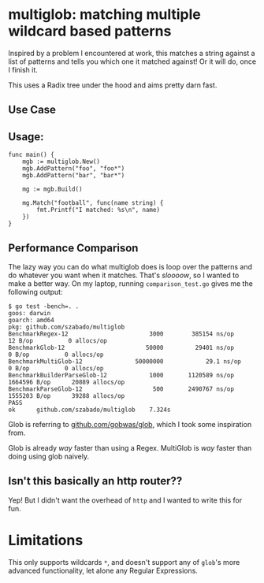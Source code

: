 # multiglob: matching multiple wildcard based patterns 

Inspired by a problem I encountered at work, this matches a string against a list of patterns and tells you which one it
matched against! Or it will do, once I finish it.

This uses a Radix tree under the hood and aims pretty darn fast.

## Use Case


## Usage:

```
func main() {
    mgb := multiglob.New()
    mgb.AddPattern("foo", "foo*")
    mgb.AddPattern("bar", "bar*")

    mg := mgb.Build()

    mg.Match("football", func(name string) {
        fmt.Printf("I matched: %s\n", name)
    })
}
```

## Performance Comparison

The lazy way you can do what multiglob does is loop over the patterns and do whatever 
you want when it matches. That's _sloooow_, so I wanted to make a better way. On my 
laptop, running `comparison_test.go` gives me the following output:

```
$ go test -bench=. .
goos: darwin
goarch: amd64
pkg: github.com/szabado/multiglob
BenchmarkRegex-12               	    3000	    385154 ns/op	      12 B/op	       0 allocs/op
BenchmarkGlob-12                	   50000	     29401 ns/op	       0 B/op	       0 allocs/op
BenchmarkMultiGlob-12           	50000000	        29.1 ns/op	       0 B/op	       0 allocs/op
BenchmarkBuilderParseGlob-12    	    1000	   1120589 ns/op	 1664596 B/op	   20889 allocs/op
BenchmarkParseGlob-12           	     500	   2490767 ns/op	 1555203 B/op	   39288 allocs/op
PASS
ok  	github.com/szabado/multiglob	7.324s
```

Glob is referring to [github.com/gobwas/glob](https://github.com/gobwas/glob), which I
took some inspiration from.

Glob is already _way_ faster than using a Regex. MultiGlob is _way_ faster than doing
using glob naively.

## Isn't this basically an http router??

Yep! But I didn't want the overhead of `http` and I wanted to write this for fun.

# Limitations

This only supports wildcards `*`, and doesn't support any of `glob`'s more advanced functionality, let alone any
Regular Expressions.
